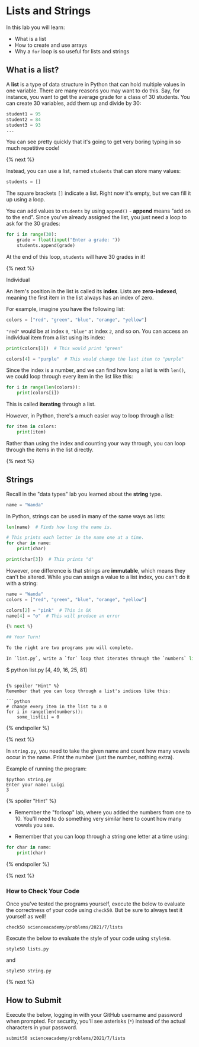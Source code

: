 # Lists and Strings

In this lab you will learn:

- What is a list
- How to create and use arrays
- Why a `for` loop is so useful for lists and strings

## What is a list?

A **list** is a type of data structure in Python that can hold multiple values in one variable. There are many reasons you may want to do this. Say, for instance, you want to get the average grade for a class of 30 students. You can create 30 variables, add them up and divide by 30:

```python
student1 = 95
student2 = 84
student3 = 93
...
```

You can see pretty quickly that it's going to get very boring typing in so much repetitive code!

{% next %}

Instead, you can use a list, named `students` that can store many values:

```python
students = []
```

The square brackets `[]` indicate a list. Right now it's empty, but we can fill it up using a loop.

You can add values to `students` by using `append()` - **append** means "add on to the end". Since you've already assigned the list, you just need a loop to ask for the 30 grades:

```python
for i in range(30):
    grade = float(input("Enter a grade: "))
    students.append(grade)
```

At the end of this loop, `students` will have 30 grades in it!

{% next %}

Individual

An item's position in the list is called its **index**. Lists are **zero-indexed**, meaning the first item in the list always has an index of zero.

For example, imagine you have the following list:

```python
colors = ["red", "green", "blue", "orange", "yellow"]
```

`"red"` would be at index `0`, `"blue"` at index `2`, and so on. You can access an individual item from a list using its index:

```python
print(colors[1])  # This would print "green"

colors[4] = "purple"  # This would change the last item to "purple"
```

Since the index is a number, and we can find how long a list is with `len()`, we could loop through every item in the list like this:

```python
for i in range(len(colors)):
    print(colors[i])
```

This is called **iterating** through a list.

However, in Python, there's a much easier way to loop through a list:

```python
for item in colors:
    print(item)
```

Rather than using the index and counting your way through, you can loop through the items in the list directly.

{% next %}

## Strings

Recall in the "data types" lab you learned about the **string** type.

```python
name = "Wanda"
```

In Python, strings can be used in many of the same ways as lists:

```python
len(name)  # Finds how long the name is.

# This prints each letter in the name one at a time.
for char in name:
    print(char)

print(char[3])  # This prints "d"
```

However, one difference is that strings are **immutable**, which means they can't be altered. While you can assign a value to a list index, you can't do it with a string:

```python
name = "Wanda"
colors = ["red", "green", "blue", "orange", "yellow"]

colors[2] = "pink"  # This is OK
name[4] = "o"  # This will produce an error

{% next %}

## Your Turn!

To the right are two programs you will complete.

In `list.py`, write a `for` loop that iterates through the `numbers` list and changes each number to its square, then prints the result.

```
$ python list.py
[4, 49, 16, 25, 81]
```

{% spoiler "Hint" %}
Remember that you can loop through a list's indices like this:

```python
# change every item in the list to a 0
for i in range(len(numbers)):
    some_list[i] = 0
```

{% endspoiler %}

{% next %}

In `string.py`, you need to take the given name and count how many vowels occur in the name. Print the number (just the number, nothing extra).

Example of running the program:

```
$python string.py
Enter your name: Luigi
3
```

{% spoiler "Hint" %}

* Remember the "forloop" lab, where you added the numbers from one to 10. You'll need to do something very similar here to count how many vowels you see.

* Remember that you can loop through a string one letter at a time using:

```python
for char in name:
    print(char)
```

{% endspoiler %}

{% next %}

### How to Check Your Code

Once you've tested the programs yourself, execute the below to evaluate the correctness of your code using `check50`. But be sure to always test it yourself as well!

```
check50 scienceacademy/problems/2021/7/lists
```

Execute the below to evaluate the style of your code using `style50`.

```
style50 lists.py
```

and

```
style50 string.py
```

{% next %}

## How to Submit

Execute the below, logging in with your GitHub username and password when prompted. For security, you'll see asterisks (`*`) instead of the actual characters in your password.

```
submit50 scienceacademy/problems/2021/7/lists
```
